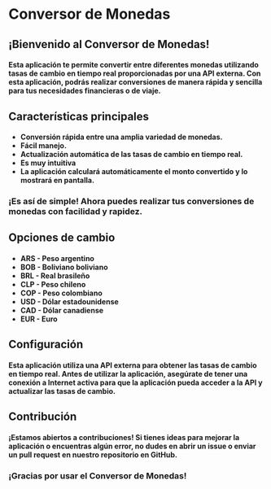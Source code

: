 <h1>Conversor de Monedas</h1>
<h2>¡Bienvenido al Conversor de Monedas!</h2>
<h4>Esta aplicación te permite convertir entre diferentes monedas utilizando tasas de cambio en tiempo real proporcionadas por una API externa. Con esta aplicación, podrás realizar conversiones de manera rápida y sencilla para tus necesidades financieras o de viaje.</h4>
<h2>Características principales</h2>
<h4><ul>
  <li>Conversión rápida entre una amplia variedad de monedas.</li>
  <li>Fácil manejo.</li>
  <li>Actualización automática de las tasas de cambio en tiempo real.</li>
  <li>Es muy intuitiva</li>
  <li>La aplicación calculará automáticamente el monto convertido y lo mostrará en pantalla.</li>
</ul></h4>
<h3>¡Es así de simple! Ahora puedes realizar tus conversiones de monedas con facilidad y rapidez.</h3>
<h2>Opciones de cambio</h2>
<h4><ul>
  <li>ARS - Peso argentino</li>
  <li>BOB - Boliviano boliviano</li>
  <li>BRL - Real brasileño</li>
  <li>CLP - Peso chileno</li>
  <li>COP - Peso colombiano</li>
  <li>USD - Dólar estadounidense</li>
  <li>CAD - Dólar canadiense</li>
  <li>EUR - Euro</li>
</ul></h4>
<h2>Configuración</h2>
<h4>Esta aplicación utiliza una API externa para obtener las tasas de cambio en tiempo real. Antes de utilizar la aplicación, asegúrate de tener una conexión a Internet activa para que la aplicación pueda acceder a la API y actualizar las tasas de cambio.</h4>
<h2>Contribución</h2>
<h4>¡Estamos abiertos a contribuciones! Si tienes ideas para mejorar la aplicación o encuentras algún error, no dudes en abrir un issue o enviar un pull request en nuestro repositorio en GitHub.</h4>
<h3>¡Gracias por usar el Conversor de Monedas!</h3>

